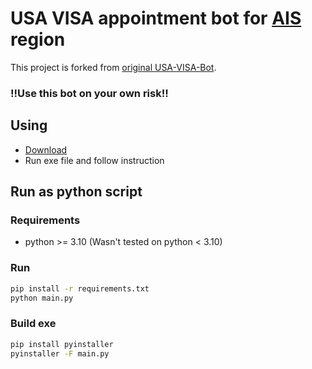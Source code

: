 # USA VISA appointment bot for [AIS](https://ais.usvisa-info.com/) region

This project is forked from [original USA-VISA-Bot](https://github.com/aigrvch/USA-VISA-Bot).

### !!Use this bot on your own risk!!

## Using

- [Download](https://github.com/aigrvch/USA-VISA-Bot/releases)
- Run exe file and follow instruction

## Run as python script

### Requirements 

- python >= 3.10 (Wasn't tested on python < 3.10)

### Run 

```sh
pip install -r requirements.txt
python main.py
```

### Build exe

```sh
pip install pyinstaller
pyinstaller -F main.py
```
